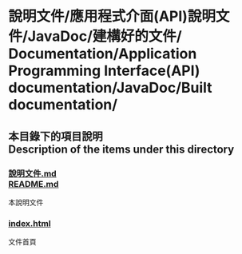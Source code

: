 # 說明文件/應用程式介面(API)說明文件/JavaDoc/建構好的文件/<br>Documentation/Application Programming Interface(API) documentation/JavaDoc/Built documentation/

## 本目錄下的項目說明<br />Description of the items under this directory
### [說明文件.md<br />README.md](README.md)
本說明文件

### [index.html](index.html)
文件首頁
